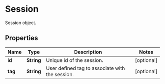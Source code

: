 

# Session

Session object.

## Properties

| Name | Type | Description | Notes |
|------------ | ------------- | ------------- | -------------|
|**id** | **String** | Unique id of the session. |  [optional] |
|**tag** | **String** | User defined tag to associate with the session. |  [optional] |



